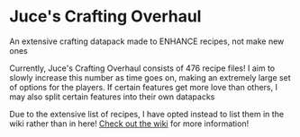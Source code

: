 # Juce's Crafting Overhaul
An extensive crafting datapack made to ENHANCE recipes, not make new ones

Currently, Juce's Crafting Overhaul consists of 476 recipe files! I aim to slowly increase this number as time goes on, making an extremely large set of options for the players. If certain features get more love than others, I may also split certain features into their own datapacks

Due to the extensive list of recipes, I have opted instead to list them in the wiki rather than in here! [Check out the wiki]([url](https://github.com/JuceInUse/Juce-s-Crafting-Overhaul/wiki)https://github.com/JuceInUse/Juce-s-Crafting-Overhaul/wiki) for more information!
